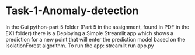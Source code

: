 # Task-1-Anomaly-detection
In the Gui python-part 5 folder (Part 5 in the assignment, found in PDF in the EX1 folder) there is a Deploying a Simple Streamlit app which shows a prediction for a new point that will enter the prediction model based on the IsolationForest algorithm.
To run the app: streamlit run app.py
